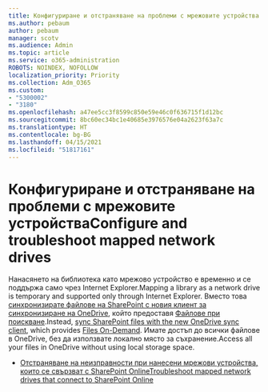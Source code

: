 ```yaml
---
title: Конфигуриране и отстраняване на проблеми с мрежовите устройства
ms.author: pebaum
author: pebaum
manager: scotv
ms.audience: Admin
ms.topic: article
ms.service: o365-administration
ROBOTS: NOINDEX, NOFOLLOW
localization_priority: Priority
ms.collection: Adm_O365
ms.custom:
- "5300002"
- "3180"
ms.openlocfilehash: a47ee5cc3f8599c850e59e46c0f636715f1d12bc
ms.sourcegitcommit: 8bc60ec34bc1e40685e3976576e04a2623f63a7c
ms.translationtype: HT
ms.contentlocale: bg-BG
ms.lasthandoff: 04/15/2021
ms.locfileid: "51817161"
---
```

# <a name="configure-and-troubleshoot-mapped-network-drives"></a><span data-ttu-id="075cb-102">Конфигуриране и отстраняване на проблеми с мрежовите устройства</span><span class="sxs-lookup"><span data-stu-id="075cb-102">Configure and troubleshoot mapped network drives</span></span>

<span data-ttu-id="075cb-103">Нанасянето на библиотека като мрежово устройство е временно и се поддържа само чрез Internet Explorer.</span><span class="sxs-lookup"><span data-stu-id="075cb-103">Mapping a library as a network drive is temporary and supported only through Internet Explorer.</span></span> <span data-ttu-id="075cb-104">Вместо това [синхронизирате файлове на SharePoint с новия клиент за синхронизиране на OneDrive](https://support.office.com/article/6de9ede8-5b6e-4503-80b2-6190f3354a88), който предоставя [Файлове при поискване](https://support.office.com/article/0e6860d3-d9f3-4971-b321-7092438fb38e).</span><span class="sxs-lookup"><span data-stu-id="075cb-104">Instead, [sync SharePoint files with the new OneDrive sync client](https://support.office.com/article/6de9ede8-5b6e-4503-80b2-6190f3354a88), which provides [Files On-Demand](https://support.office.com/article/0e6860d3-d9f3-4971-b321-7092438fb38e).</span></span> <span data-ttu-id="075cb-105">Имате достъп до всички файлове в OneDrive, без да използвате локално място за съхранение.</span><span class="sxs-lookup"><span data-stu-id="075cb-105">Access all your files in OneDrive without using local storage space.</span></span>

- [<span data-ttu-id="075cb-106">Отстраняване на неизправности при нанесени мрежови устройства, които се свързват с SharePoint Online</span><span class="sxs-lookup"><span data-stu-id="075cb-106">Troubleshoot mapped network drives that connect to SharePoint Online</span></span>](https://docs.microsoft.com/sharepoint/support/administration/troubleshoot-mapped-network-drives)
